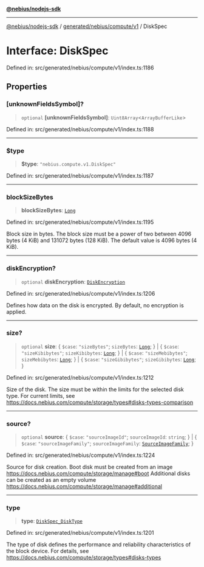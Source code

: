 [**@nebius/nodejs-sdk**](../../../../../README.md)

---

[@nebius/nodejs-sdk](../../../../../README.md) / [generated/nebius/compute/v1](../README.md) / DiskSpec

# Interface: DiskSpec

Defined in: src/generated/nebius/compute/v1/index.ts:1186

## Properties

### \[unknownFieldsSymbol\]?

> `optional` **\[unknownFieldsSymbol\]**: `Uint8Array`\<`ArrayBufferLike`\>

Defined in: src/generated/nebius/compute/v1/index.ts:1188

---

### $type

> **$type**: `"nebius.compute.v1.DiskSpec"`

Defined in: src/generated/nebius/compute/v1/index.ts:1187

---

### blockSizeBytes

> **blockSizeBytes**: [`Long`](../../../../../runtime/protos/core/classes/Long.md)

Defined in: src/generated/nebius/compute/v1/index.ts:1195

Block size in bytes.
The block size must be a power of two between 4096 bytes (4 KiB) and 131072 bytes (128 KiB).
The default value is 4096 bytes (4 KiB).

---

### diskEncryption?

> `optional` **diskEncryption**: [`DiskEncryption`](DiskEncryption.md)

Defined in: src/generated/nebius/compute/v1/index.ts:1206

Defines how data on the disk is encrypted. By default, no encryption is applied.

---

### size?

> `optional` **size**: \{ `$case`: `"sizeBytes"`; `sizeBytes`: [`Long`](../../../../../runtime/protos/core/classes/Long.md); \} \| \{ `$case`: `"sizeKibibytes"`; `sizeKibibytes`: [`Long`](../../../../../runtime/protos/core/classes/Long.md); \} \| \{ `$case`: `"sizeMebibytes"`; `sizeMebibytes`: [`Long`](../../../../../runtime/protos/core/classes/Long.md); \} \| \{ `$case`: `"sizeGibibytes"`; `sizeGibibytes`: [`Long`](../../../../../runtime/protos/core/classes/Long.md); \}

Defined in: src/generated/nebius/compute/v1/index.ts:1212

Size of the disk. The size must be within the limits for the selected disk type.
For current limits, see https://docs.nebius.com/compute/storage/types#disks-types-comparison

---

### source?

> `optional` **source**: \{ `$case`: `"sourceImageId"`; `sourceImageId`: `string`; \} \| \{ `$case`: `"sourceImageFamily"`; `sourceImageFamily`: [`SourceImageFamily`](SourceImageFamily.md); \}

Defined in: src/generated/nebius/compute/v1/index.ts:1224

Source for disk creation.
Boot disk must be created from an image https://docs.nebius.com/compute/storage/manage#boot
Additional disks can be created as an empty volume https://docs.nebius.com/compute/storage/manage#additional

---

### type

> **type**: [`DiskSpec_DiskType`](../type-aliases/DiskSpec_DiskType.md)

Defined in: src/generated/nebius/compute/v1/index.ts:1201

The type of disk defines the performance and reliability characteristics of the block device.
For details, see https://docs.nebius.com/compute/storage/types#disks-types
